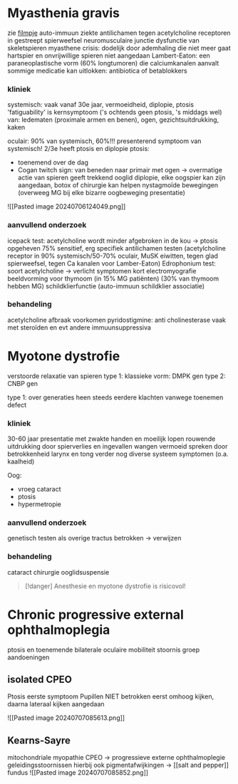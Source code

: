 
# Myasthenia gravis
zie [filmpje](https://www.youtube.com/watch?v=vgc_xDxAvK8&ab_channel=Neuro-OphthalmologywithDr.AndrewG.Lee)
auto-immuun ziekte
antilichamen tegen acetylcholine receptoren in gestreept spierweefsel
neuromusculaire junctie dysfunctie van skeletspieren
myasthene crisis: dodelijk door ademhaling die niet meer gaat
hartspier en onvrijwillige spieren niet aangedaan
Lambert-Eaton: een paraneoplastische vorm (60% longtumoren) die calciumkanalen aanvalt
sommige medicatie kan uitlokken: antibiotica of betablokkers

### kliniek

systemisch:
vaak vanaf 30e jaar, vermoeidheid, diplopie, ptosis
'fatiguability' is kernsymptoom ('s ochtends geen ptosis, 's middags wel)
van: ledematen (proximale armen en benen), ogen, gezichtsuitdrukking, kaken

oculair:
90% van systemisch, 60%!!! presenterend symptoom van systemisch!
2/3e heeft ptosis en diplopie
ptosis:
- toenemend over de dag
- Cogan twitch sign: van beneden naar primair met ogen -> overmatige actie van spieren geeft trekkend ooglid
diplopie, elke oogspier kan zijn aangedaan, botox of chirurgie kan helpen
nystagmoïde bewegingen (overweeg MG bij elke bizarre oogbeweging presentatie)

![[Pasted image 20240706124049.png]]


### aanvullend onderzoek
icepack test: acetylcholine wordt minder afgebroken in de kou -> ptosis opgeheven
75% sensitief, erg specifiek
antilichamen testen (acetylcholine receptor in 90% systemisch/50-70% oculair, MuSK eiwitten, tegen glad spierweefsel, tegen Ca kanalen voor Lamber-Eaton)
Edrophonium test: soort acetylcholine -> verlicht symptomen kort
electromyografie
beeldvorming voor thymoom (in 15% MG patiënten) (30% van thymoom hebben MG)
schildklierfunctie (auto-immuun schildklier associatie)

### behandeling
acetylcholine afbraak voorkomen 
pyridostigmine: anti cholinesterase
vaak met steroïden en evt andere immuunsuppressiva

# Myotone dystrofie
verstoorde relaxatie van spieren
type 1: klassieke vorm: DMPK gen 
type 2: CNBP gen

type 1:
over generaties heen steeds eerdere klachten vanwege toenemen defect
### kliniek
30-60 jaar presentatie met zwakte handen en moeilijk lopen
rouwende uitdrukking door spierverlies en ingevallen wangen
vermoeid spreken door betrokkenheid larynx en tong
verder nog diverse systeem symptomen (o.a. kaalheid)

Oog:
- vroeg cataract
- ptosis
- hypermetropie

### aanvullend onderzoek
genetisch testen
als overige tractus betrokken -> verwijzen

### behandeling 
cataract chirurgie
ooglidsuspensie

> [!danger] Anesthesie en myotone dystrofie is risicovol!

# Chronic progressive external ophthalmoplegia
ptosis en toenemende bilaterale oculaire mobiliteit stoornis
groep aandoeningen

## isolated CPEO 
Ptosis eerste symptoom
Pupillen NIET betrokken
eerst omhoog kijken, daarna lateraal kijken aangedaan

![[Pasted image 20240707085613.png]]



## Kearns-Sayre
mitochondriale myopathie
CPEO -> progressieve externe ophthalmoplegie
geleidingsstoornissen
hierbij ook pigmentafwijkingen -> [[salt and pepper]] fundus
![[Pasted image 20240707085852.png]]
